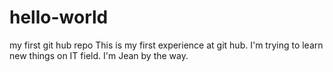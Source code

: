 # hello-world
my first git hub repo
This is my first experience at git hub.
I'm trying to learn new things on IT field.
I'm Jean by the way.

